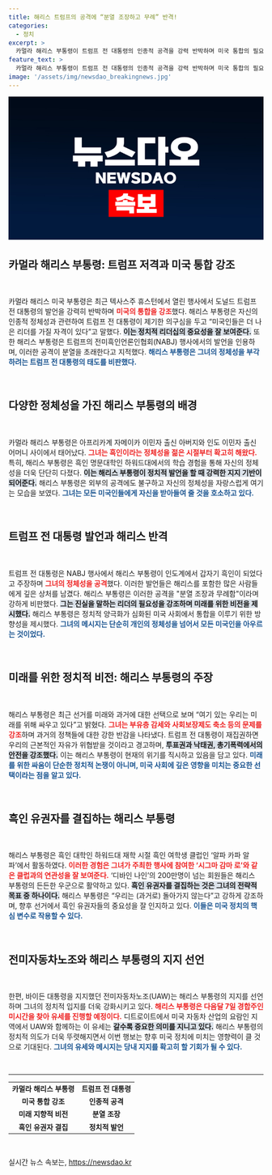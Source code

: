 ```yaml
---
title: 해리스 트럼프의 공격에 “분열 조장하고 무례” 반격!
categories:
  - 정치
excerpt: >
  카멀라 해리스 부통령이 트럼프 전 대통령의 인종적 공격을 강력 반박하며 미국 통합의 필요성을 강조했습니다. 그녀는 미국인들은 진실을 말하는 리더를 원한다며 미래를 위한 싸움의 중요성을 역설했습니다.
feature_text: >
  카멀라 해리스 부통령이 트럼프 전 대통령의 인종적 공격을 강력 반박하며 미국 통합의 필요성을 강조했습니다. 그녀는 미국인들은 진실을 말하는 리더를 원한다며 미래를 위한 싸움의 중요성을 역설했습니다.
image: '/assets/img/newsdao_breakingnews.jpg'
---
```


<p><img src="/assets/img/newsdao_breakingnews.jpg" alt="flaretime 속보" /></p>

<h2 data-ke-size="size26">카멀라 해리스 부통령: 트럼프 저격과 미국 통합 강조</h2>

<p data-ke-size="size16">&nbsp;</p>

<p>카멀라 해리스 미국 부통령은 최근 텍사스주 휴스턴에서 열린 행사에서 도널드 트럼프 전 대통령의 발언을 강력히 반박하며 <b><span style="color: #ee2323;">미국의 통합을 강조</span></b>했다. 해리스 부통령은 자신의 인종적 정체성과 관련하여 트럼프 전 대통령이 제기한 의구심을 두고 “미국인들은 더 나은 리더를 가질 자격이 있다”고 말했다. <b><span style="background-color: #21538527;">이는 정치적 리더십의 중요성을 잘 보여준다.</span></b> 또한 해리스 부통령은 트럼프의 전미흑인언론인협회(NABJ) 행사에서의 발언을 인용하며, 이러한 공격이 분열을 초래한다고 지적했다. <b><span style="color: #1a5490;">해리스 부통령은 그녀의 정체성을 부각하려는 트럼프 전 대통령의 태도를 비판했다.</span></b></p>

<p data-ke-size="size16">&nbsp;</p>

<h2 data-ke-size="size26">다양한 정체성을 가진 해리스 부통령의 배경</h2>

<p data-ke-size="size16">&nbsp;</p>

<p>카멀라 해리스 부통령은 아프리카계 자메이카 이민자 출신 아버지와 인도 이민자 출신 어머니 사이에서 태어났다. <b><span style="color: #ee2323;">그녀는 흑인이라는 정체성을 젊은 시절부터 확고히 해왔다.</span></b> 특히, 해리스 부통령은 흑인 명문대학인 하워드대에서의 학습 경험을 통해 자신의 정체성을 더욱 단단히 다졌다. <b><span style="background-color: #21538527;">이는 해리스 부통령이 정치적 발언을 할 때 강력한 지지 기반이 되어준다.</span></b> 해리스 부통령은 외부의 공격에도 불구하고 자신의 정체성을 자랑스럽게 여기는 모습을 보였다. <b><span style="color: #1a5490;">그녀는 모든 미국인들에게 자신을 받아들여 줄 것을 호소하고 있다.</span></b></p>

<p data-ke-size="size16">&nbsp;</p>

<h2 data-ke-size="size26">트럼프 전 대통령 발언과 해리스 반격</h2>

<p data-ke-size="size16">&nbsp;</p>

<p>트럼프 전 대통령은 NABJ 행사에서 해리스 부통령이 인도계에서 갑자기 흑인이 되었다고 주장하며 <b><span style="color: #ee2323;">그녀의 정체성을 공격</span></b>했다. 이러한 발언들은 해리스를 포함한 많은 사람들에게 깊은 상처를 남겼다. 해리스 부통령은 이러한 공격을 "분열 조장과 무례함"이라며 강하게 비판했다. <b><span style="background-color: #21538527;">그는 진실을 말하는 리더의 필요성을 강조하며 미래를 위한 비전을 제시했다.</span></b> 해리스 부통령은 정치적 양극화가 심화된 미국 사회에서 통합을 이루기 위한 방향성을 제시했다. <b><span style="color: #1a5490;">그녀의 메시지는 단순히 개인의 정체성을 넘어서 모든 미국인을 아우르는 것이었다.</span></b></p>

<p data-ke-size="size16">&nbsp;</p>

<h2 data-ke-size="size26">미래를 위한 정치적 비전: 해리스 부통령의 주장</h2>

<p data-ke-size="size16">&nbsp;</p>

<p>해리스 부통령은 최근 선거를 미래와 과거에 대한 선택으로 보며 “여기 있는 우리는 미래를 위해 싸우고 있다”고 밝혔다. <b><span style="color: #ee2323;">그녀는 부유층 감세와 사회보장제도 축소 등의 문제를 강조</span></b>하며 과거의 정책들에 대한 강한 반감을 나타냈다. 트럼프 전 대통령이 재집권하면 우리의 근본적인 자유가 위협받을 것이라고 경고하며, <b><span style="background-color: #21538527;">투표권과 낙태권, 총기폭력에서의 안전을 강조했다.</span></b> 이는 해리스 부통령이 현재의 위기를 직시하고 있음을 담고 있다. <b><span style="color: #1a5490;">미래를 위한 싸움이 단순한 정치적 논쟁이 아니며, 미국 사회에 깊은 영향을 미치는 중요한 선택이라는 점을 알고 있다.</span></b></p>

<p data-ke-size="size16">&nbsp;</p>

<h2 data-ke-size="size26">흑인 유권자를 결집하는 해리스 부통령</h2>

<p data-ke-size="size16">&nbsp;</p>

<p>해리스 부통령은 흑인 대학인 하워드대 재학 시절 흑인 여학생 클럽인 ‘알파 카파 알파’에서 활동하였다. <b><span style="color: #ee2323;">이러한 경험은 그녀가 주최한 행사에 참여한 ‘시그마 감마 로’와 같은 클럽과의 연관성을 잘 보여준다.</span></b> ‘디바인 나인’의 200만명이 넘는 회원들은 해리스 부통령의 든든한 우군으로 활약하고 있다. <b><span style="background-color: #21538527;">흑인 유권자를 결집하는 것은 그녀의 전략적 목표 중 하나이다.</span></b> 해리스 부통령은 “우리는 (과거로) 돌아가지 않는다”고 강하게 강조하며, 향후 선거에서 흑인 유권자들의 중요성을 잘 인지하고 있다. <b><span style="color: #1a5490;">이들은 미국 정치의 핵심 변수로 작용할 수 있다.</span></b></p>

<p data-ke-size="size16">&nbsp;</p>

<h2 data-ke-size="size26">전미자동차노조와 해리스 부통령의 지지 선언</h2>

<p data-ke-size="size16">&nbsp;</p>

<p>한편, 바이든 대통령을 지지했던 전미자동차노조(UAW)는 해리스 부통령의 지지를 선언하며 그녀의 정치적 입지를 더욱 강화시키고 있다. <b><span style="color: #ee2323;">해리스 부통령은 다음달 7일 경합주인 미시간을 찾아 유세를 진행할 예정이다.</span></b> 디트로이트에서 미국 자동차 산업의 요람인 지역에서 UAW와 함께하는 이 유세는 <b><span style="background-color: #21538527;">갈수록 중요한 의미를 지니고 있다.</span></b> 해리스 부통령의 정치적 의도가 더욱 뚜렷해지면서 이번 행보는 향후 미국 정치에 미치는 영향력이 클 것으로 기대된다. <b><span style="color: #1a5490;">그녀의 유세와 메시지는 당내 지지를 확고히 할 기회가 될 수 있다.</span></b></p>

<p data-ke-size="size16">&nbsp;</p>

<hr>

<table style="width: 100%;">
<tr>
<td style="text-align: center; height: 17px;"><b>카멀라 해리스 부통령</b></td>
<td style="text-align: center; height: 17px;"><b>트럼프 전 대통령</b></td>
</tr>
<tr>
<td style="text-align: center; height: 17px;"><b>미국 통합 강조</b></td>
<td style="text-align: center; height: 17px;"><b>인종적 공격</b></td>
</tr>
<tr>
<td style="text-align: center; height: 17px;"><b>미래 지향적 비전</b></td>
<td style="text-align: center; height: 17px;"><b>분열 조장</b></td>
</tr>
<tr>
<td style="text-align: center; height: 17px;"><b>흑인 유권자 결집</b></td>
<td style="text-align: center; height: 17px;"><b>정치적 발언</b></td>
</tr>
</table>

<p data-ke-size="size16">&nbsp;</p>
실시간 뉴스 속보는, <a href="https://newsdao.kr" rel="dofollow">https://newsdao.kr</a>


